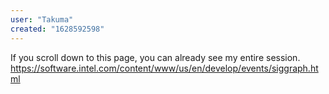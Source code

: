 ```yaml
---
user: "Takuma"
created: "1628592598"
---
```


If you scroll down to this page, you can already see my entire session.
https://software.intel.com/content/www/us/en/develop/events/siggraph.html

